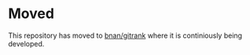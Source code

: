 # Moved

This repository has moved to [bnan/gitrank](https://github.com/bnan/gitrank) where it is continiously being developed.

